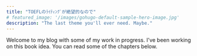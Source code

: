 ```yaml
---
title: "TOEFLのﾗｲﾃｨﾝｸﾞが絶望的なので"
# featured_image: '/images/gohugo-default-sample-hero-image.jpg'
description: "The last theme you'll ever need. Maybe."
---
```

Welcome to my blog with some of my work in progress. I've been working on this book idea. You can read some of the chapters below.
